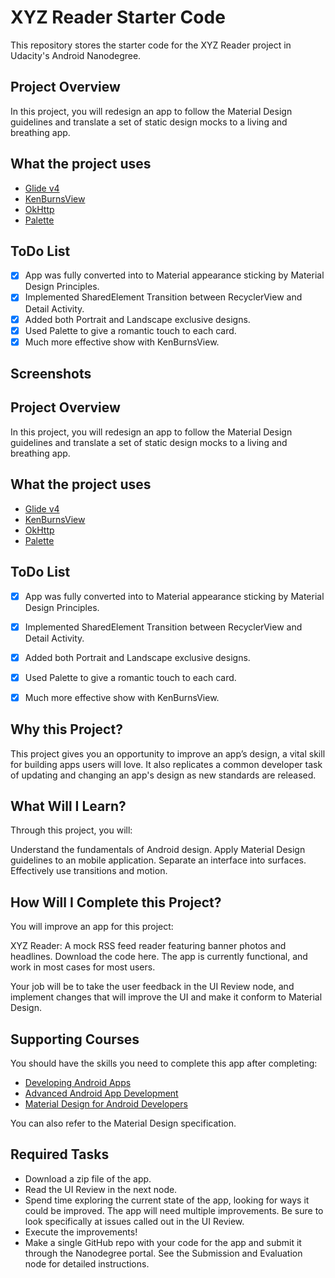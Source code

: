 # XYZ Reader Starter Code

This repository stores the starter code for the XYZ Reader project in Udacity's Android Nanodegree.

## Project Overview
In this project, you will redesign an app to follow the Material Design guidelines and translate a set of static design mocks to a living and breathing app.

## What the project uses

* [Glide v4](https://github.com/bumptech/glide)
* [KenBurnsView](https://github.com/flavioarfaria/KenBurnsView)
* [OkHttp](https://github.com/square/okhttp)
* [Palette](https://developer.android.com/reference/android/support/v7/graphics/Palette)

## ToDo List

- [x] App was fully converted into to Material appearance sticking by Material Design Principles.
- [x] Implemented SharedElement Transition between RecyclerView and Detail Activity.
- [x] Added both Portrait and Landscape exclusive designs.
- [x] Used Palette to give a romantic touch to each card.
- [x] Much more effective show with KenBurnsView.

## Screenshots

## Project Overview
In this project, you will redesign an app to follow the Material Design guidelines and translate a set of static design mocks to a living and breathing app.

## What the project uses

* [Glide v4](https://github.com/bumptech/glide)
* [KenBurnsView](https://github.com/flavioarfaria/KenBurnsView)
* [OkHttp](https://github.com/square/okhttp)
* [Palette](https://developer.android.com/reference/android/support/v7/graphics/Palette)

## ToDo List

- [x] App was fully converted into to Material appearance sticking by Material Design Principles.
- [x] Implemented SharedElement Transition between RecyclerView and Detail Activity.
- [x] Added both Portrait and Landscape exclusive designs.
- [x] Used Palette to give a romantic touch to each card.
- [x] Much more effective show with KenBurnsView.



## Why this Project?
This project gives you an opportunity to improve an app’s design, a vital skill for building apps users will love. It also replicates a common developer task of updating and changing an app's design as new standards are released.

## What Will I Learn?
Through this project, you will:

Understand the fundamentals of Android design.
Apply Material Design guidelines to an mobile application.
Separate an interface into surfaces.
Effectively use transitions and motion.

## How Will I Complete this Project?
You will improve an app for this project:

XYZ Reader: A mock RSS feed reader featuring banner photos and headlines. Download the code here.
The app is currently functional, and work in most cases for most users.

Your job will be to take the user feedback in the UI Review node, and implement changes that will improve the UI and make it conform to Material Design.

## Supporting Courses
You should have the skills you need to complete this app after completing:

* [Developing Android Apps](https://classroom.udacity.com/courses/ud853)
* [Advanced Android App Development](https://classroom.udacity.com/courses/ud855)
* [Material Design for Android Developers](https://classroom.udacity.com/courses/ud862)

You can also refer to the Material Design specification.

## Required Tasks
* Download a zip file of the app.
* Read the UI Review in the next node.
* Spend time exploring the current state of the app, looking for ways it could be improved. The app will need multiple improvements. Be sure to look specifically at issues called out in the UI Review.
* Execute the improvements!
* Make a single GitHub repo with your code for the app and submit it through the Nanodegree portal. See the Submission and Evaluation node for detailed instructions.

